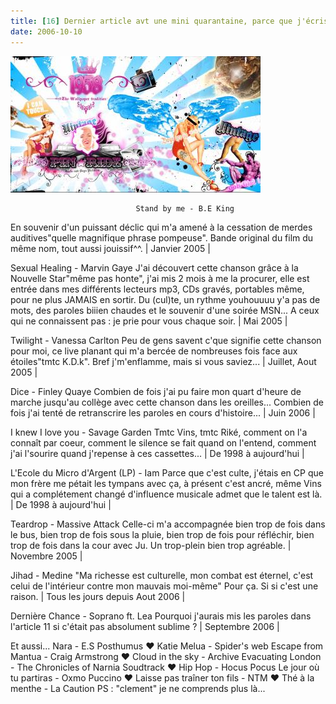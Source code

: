 ```yaml
---
title: [16] Dernier article avt une mini quarantaine, parce que j'écris bcp de merdes en c'moment...(enfin je trouve)
date: 2006-10-10
---
```


![une image](./img/597454765_small.jpg)


                                Stand by me - B.E King
En souvenir d'un puissant déclic qui m'a amené à la cessation de merdes auditives"quelle magnifique phrase pompeuse". Bande original du film du même nom, tout aussi jouissif^^.
| Janvier 2005 |

Sexual Healing - Marvin Gaye
J'ai découvert cette chanson grâce à la Nouvelle Star"même pas honte", j'ai mis 2 mois à me la procurer, elle est entrée dans mes différents lecteurs mp3, CDs gravés, portables même, pour ne plus JAMAIS en sortir. Du (cul)te, un rythme youhouuuu y'a pas de mots, des paroles biiien chaudes et le souvenir d'une soirée MSN...
A ceux qui ne connaissent pas : je prie pour vous chaque soir.
| Mai 2005 |

Twilight - Vanessa Carlton
Peu de gens savent c'que signifie cette chanson pour moi, ce live planant qui m'a bercée de nombreuses fois face aux étoiles"tmtc K.D.k". Bref j'm'enflamme, mais si vous saviez...
| Juillet, Aout 2005 |

Dice - Finley Quaye
Combien de fois j'ai pu faire mon quart d'heure de marche jusqu'au collège avec cette chanson dans les oreilles... Combien de fois j'ai tenté de retranscrire les paroles en cours d'histoire... 
| Juin 2006 |

I knew I love you - Savage Garden
Tmtc Vins, tmtc Riké, comment on l'a connaît par coeur, comment le silence se fait quand on l'entend, comment j'ai l'sourire quand j'repense à ces cassettes...
| De 1998 à aujourd'hui |

L'Ecole du Micro d'Argent (LP) - Iam
Parce que c'est culte, j'étais en CP que mon frère me pétait les tympans avec ça, à présent c'est ancré, même Vins qui a complétement changé d'influence musicale admet que le talent est là.
| De 1998 à aujourd'hui |

Teardrop - Massive Attack 
Celle-ci m'a accompagnée bien trop de fois dans le bus, bien trop de fois sous la pluie, bien trop de fois pour réfléchir, bien trop de fois dans la cour avec Ju. Un trop-plein bien trop agréable.
| Novembre 2005 |

Jihad - Medine
"Ma richesse est culturelle, mon combat est éternel, c'est celui de l'intérieur contre mon mauvais moi-même"
Pour ça. Si si c'est une raison.
| Tous les jours depuis Aout 2006 |

Dernière Chance - Soprano ft. Lea
Pourquoi j'aurais mis les paroles dans l'article 11 si c'était pas absolument sublime ?
| Septembre 2006 |

Et aussi...
Nara - E.S Posthumus ❤️
Katie Melua - Spider's web
Escape from Mantua - Craig Armstrong ❤️
Cloud in the sky - Archive
Evacuating London - The Chronicles of Narnia Soudtrack ❤️
Hip Hop - Hocus Pocus
Le jour où tu partiras - Oxmo Puccino ❤️
Laisse pas traîner ton fils - NTM ❤️
Thé à la menthe - La Caution
PS : "clement" je ne comprends plus là...
            
